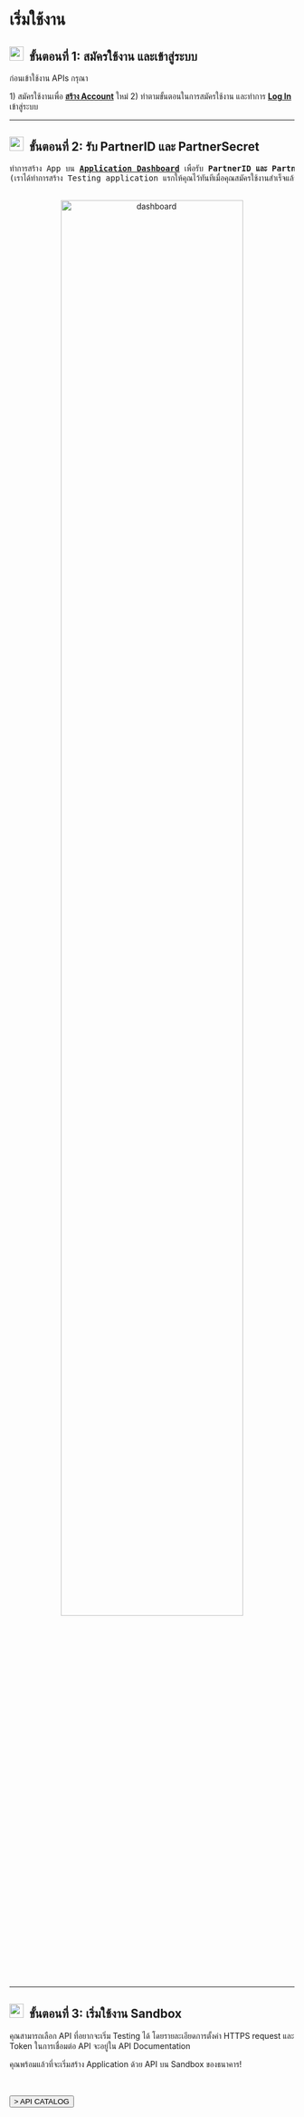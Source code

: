 ﻿# <strong>เริ่มใช้งาน</strong>

## <img src="https://firebasestorage.googleapis.com/v0/b/imageupload-19583.appspot.com/o/icon_manage.png?alt=media&token=639509f9-2202-4d45-9efd-349b4d7d9f8d" alt="manage"  width="25" height="25"  style="object-fit: contain; margin-right: 10px;" /><a name="step2"><a name="step1"><strong>ขั้นตอนที่ 1:</strong>  สมัครใช้งาน และเข้าสู่ระบบ</a>

ก่อนเข้าใช้งาน APIs กรุณา

<p>
1) สมัครใช้งานเพื่อ <strong><a href="/open-api/register">สร้าง Account</a></strong> ใหม่
2) ทำตามขั้นตอนในการสมัครใช้งาน และทำการ <strong><a href="/open-api/login">Log In</a></strong> เข้าสู่ระบบ
</p>

--- 
  
## <img src="https://firebasestorage.googleapis.com/v0/b/imageupload-19583.appspot.com/o/icon_partner.png?alt=media&token=b210871c-6594-400e-8cd1-b0534c1950db" alt="partner"  width="25" height="25"  style="object-fit: contain; margin-right: 10px;" /><a name="step2"><strong>ขั้นตอนที่ 2:</strong>  รับ PartnerID และ PartnerSecret</a>
<pre>
ทำการสร้าง App บน <strong><a href="/open-api/my-apps">Application Dashboard</a></strong> เพื่อรับ <b>PartnerID และ PartnerSecret</b>
(เราได้ทำการสร้าง Testing application แรกให้คุณไว้ทันทีเมื่อคุณสมัครใช้งานสำเร็จแล้ว)
</pre>

<div class="image-wrap" style="text-align: center; margin: 30px 0px ;" >
<img src="https://firebasestorage.googleapis.com/v0/b/kbank-open-api.appspot.com/o/Screen%20Shot%202562-06-06%20at%2014.16.52.png?alt=media&token=3478710f-3e3b-4335-82ac-676740857e92" alt="dashboard"  width="80%" height="auto" /></div>

---

 ## <img src="https://firebasestorage.googleapis.com/v0/b/imageupload-19583.appspot.com/o/icon_api_black.png?alt=media&token=c5cbc9d7-231b-450f-8856-1f446c1afb4f" alt="api"  width="25" height="25"  style="object-fit: contain; margin-right: 10px;" /><a name="step3"><strong>ขั้นตอนที่ 3:</strong>   เริ่มใช้งาน Sandbox</a>
คุณสามารถเลือก API ที่อยากจะเริ่ม Testing ได้ โดยรายละเอียดการตั้งค่า HTTPS request และ Token ในการเชื่อมต่อ API จะอยู่ใน API Documentation
  
คุณพร้อมแล้วที่จะเริ่มสร้าง Application ด้วย API บน Sandbox ของธนาคาร!
  
<pre>
<br>
<a href="/open-api/api-catalogs"><button>> API CATALOG</button></a>
</pre>